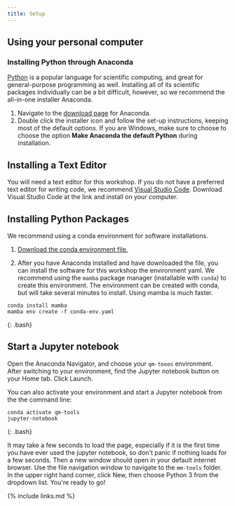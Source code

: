```yaml
---
title: Setup
---
```


## Using your personal computer

### Installing Python through Anaconda
[Python](https://python.org/) is a popular language for scientific computing, and great for general-purpose programming as well. Installing all of its scientific packages individually can be a bit difficult, however, so we recommend the all-in-one installer Anaconda.

1. Navigate to the [download page](https://www.anaconda.com/products/distribution) for Anaconda.
2. Double click the installer icon and follow the set-up instructions, keeping most of the default options. If you are Windows, make sure to choose to choose the option **Make Anaconda the default Python** during installation.

## Installing a Text Editor

You will need a text editor for this workshop. If you do not have a preferred text editor for writing code, we recommend [Visual Studio Code](https://code.visualstudio.com/). Download Visual Studio Code at the link and install on your computer.

## Installing Python Packages
We recommend using a conda environment for software installations. 

1.  <a href="https://education.molssi.org/qm-tools/files/conda-env.yaml" download>Download the conda environment file.</a> 

2. After you have Anaconda installed and have downloaded the file, you can install the software for this workshop the environment yaml. We recommend using the `mamba` package manager (installable with `conda`) to create this environment. 
The environment can be created with conda, but will take several minutes to install. Using mamba is much faster.

~~~
conda install mamba
mamba env create -f conda-env.yaml
~~~
{: .bash}

## Start a Jupyter notebook
Open the Anaconda Navigator, and choose your `qm-tooos` environment. After switching to your environment, find the Jupyter notebook button on your Home tab. Click Launch.

You can also activate your environment and start a Jupyter notebook from the the command line:

~~~
conda activate qm-tools
jupyter-notebook
~~~
{: .bash}

It may take a few seconds to load the page, especially if it is the first time you have ever used the jupyter notebook, so don't panic if nothing loads for a few seconds.  Then a new window should open in your default internet browser. Use the file navigation window to navigate to the `mm-tools` folder.  In the upper right hand corner, click New, then choose Python 3 from the dropdown list.  You're ready to go!


{% include links.md %}
